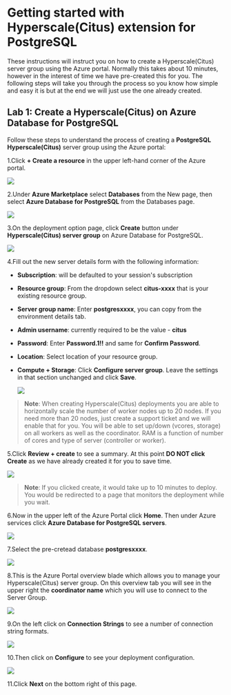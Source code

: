 # Getting started with Hyperscale(Citus) extension for PostgreSQL

These instructions will instruct you on how to create a Hyperscale(Citus) server group using the Azure portal. Normally this takes about 10 minutes, however in the interest of time we have pre-created this for you. The following steps will take you through the process so you know how simple and easy it is but at the end we will just use the one already created.

## **Lab 1: Create a Hyperscale(Citus) on Azure Database for PostgreSQL**

Follow these steps to understand the process of creating a **PostgreSQL Hyperscale(Citus)** server group using the Azure portal:

1.Click **+ Create a resource** in the upper left-hand corner of the Azure portal.

   ![](Images/createresource.png)

2.Under **Azure Marketplace** select **Databases** from the New page, then select **Azure Database for PostgreSQL** from the Databases    page.

   ![](Images/azmarketplace.png)

3.On the deployment option page, click **Create** button under **Hyperscale(Citus) server group** on Azure Database for PostgreSQL.

   ![](Images/createcitus.png)

4.Fill out the new server details form with the following information:

- **Subscription**: will be defaulted to your session's subscription
- **Resource group**: From the dropdown select **citus-xxxx** that is your existing resource group.
- **Server group name**: Enter **postgresxxxx**, you can copy from the environment details tab.
- **Admin username**: currently required to be the value - **citus** 
- **Password**: Enter **Password.1!!** and same for **Confirm Password**.
- **Location**: Select location of your resource group. 
- **Compute + Storage**: Click **Configure server group**. Leave the settings in that section unchanged and click **Save**.

  ![](Images/configurations.png)

> **Note**: When creating Hyperscale(Citus) deployments you are able to horizontally scale the number of worker nodes up to 20 nodes. If you need more than 20 nodes, just create a support ticket and we will enable that for you. You will be able to set up/down (vcores, storage) on all workers as well as the coordinator. RAM is a function of number of cores and type of server (controller or worker).

5.Click **Review + create** to see a summary. At this point **DO NOT click Create** as we have already created it for you to save time.

  ![](Images/reviewconfig.png)

> **Note**: If you clicked create, it would take up to 10 minutes to deploy. You would be redirected to a page that monitors the deployment while you wait.

6.Now in the upper left of the Azure Portal click **Home**. Then under Azure services click **Azure Database for PostgreSQL servers**. 

  ![](Images/postgresql.png)

7.Select the pre-cretead database **postgresxxxx**.

  ![](Images/postgresql1.png)

8.This is the Azure Portal overview blade which allows you to manage your Hyperscale(Citus) server group. On this overview tab you will see in the upper right the **coordinator name** which you will use to connect to the Server Group. 

  ![](Images/postoverview.png)

9.On the left click on **Connection Strings** to see a number of connection string formats.

  ![](Images/postconnstr.png)

10.Then click on **Configure** to see your deployment configuration.

  ![](Images/postconfig.png)

11.Click **Next** on the bottom right of this page.

